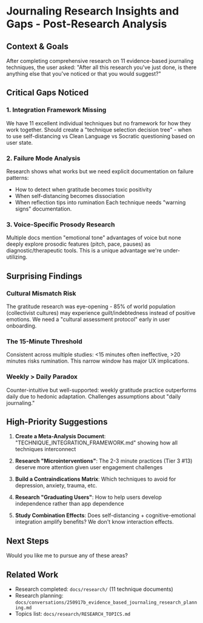 # Journaling Research Insights and Gaps - Post-Research Analysis

## Context & Goals

After completing comprehensive research on 11 evidence-based journaling techniques, the user asked: "After all this research you've just done, is there anything else that you've noticed or that you would suggest?"

## Critical Gaps Noticed

### 1. Integration Framework Missing
We have 11 excellent individual techniques but no framework for how they work together. Should create a "technique selection decision tree" - when to use self-distancing vs Clean Language vs Socratic questioning based on user state.

### 2. Failure Mode Analysis
Research shows what works but we need explicit documentation on failure patterns:
- How to detect when gratitude becomes toxic positivity
- When self-distancing becomes dissociation
- When reflection tips into rumination
Each technique needs "warning signs" documentation.

### 3. Voice-Specific Prosody Research
Multiple docs mention "emotional tone" advantages of voice but none deeply explore prosodic features (pitch, pace, pauses) as diagnostic/therapeutic tools. This is a unique advantage we're under-utilizing.

## Surprising Findings

### Cultural Mismatch Risk
The gratitude research was eye-opening - 85% of world population (collectivist cultures) may experience guilt/indebtedness instead of positive emotions. We need a "cultural assessment protocol" early in user onboarding.

### The 15-Minute Threshold
Consistent across multiple studies: <15 minutes often ineffective, >20 minutes risks rumination. This narrow window has major UX implications.

### Weekly > Daily Paradox
Counter-intuitive but well-supported: weekly gratitude practice outperforms daily due to hedonic adaptation. Challenges assumptions about "daily journaling."

## High-Priority Suggestions

1. **Create a Meta-Analysis Document**: "TECHNIQUE_INTEGRATION_FRAMEWORK.md" showing how all techniques interconnect

2. **Research "Microinterventions"**: The 2-3 minute practices (Tier 3 #13) deserve more attention given user engagement challenges

3. **Build a Contraindications Matrix**: Which techniques to avoid for depression, anxiety, trauma, etc.

4. **Research "Graduating Users"**: How to help users develop independence rather than app dependence

5. **Study Combination Effects**: Does self-distancing + cognitive-emotional integration amplify benefits? We don't know interaction effects.

## Next Steps

Would you like me to pursue any of these areas?

## Related Work

- Research completed: `docs/research/` (11 technique documents)
- Research planning: `docs/conversations/250917b_evidence_based_journaling_research_planning.md`
- Topics list: `docs/research/RESEARCH_TOPICS.md`
